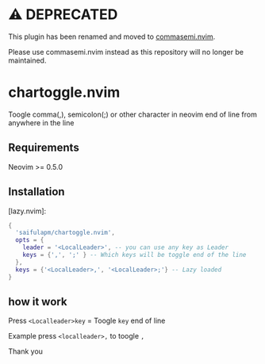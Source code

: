 # ⚠️ DEPRECATED

This plugin has been renamed and moved to [commasemi.nvim](https://github.com/saifulapm/commasemi.nvim).

Please use commasemi.nvim instead as this repository will no longer be maintained.

# chartoggle.nvim

Toogle comma(,), semicolon(;) or other character in neovim end of line from anywhere in the line

## Requirements
Neovim >= 0.5.0

## Installation

[lazy.nvim]:
```lua
{
  'saifulapm/chartoggle.nvim',
  opts = {
    leader = '<LocalLeader>', -- you can use any key as Leader
    keys = {',', ';' } -- Which keys will be toggle end of the line
  },
  keys = {'<LocalLeader>,', '<LocalLeader>;'} -- Lazy loaded
}
```

## how it work

Press `<Localleader>key` = Toogle `key` end of line

Example press `<localleader>,` to toogle `,`

Thank you
